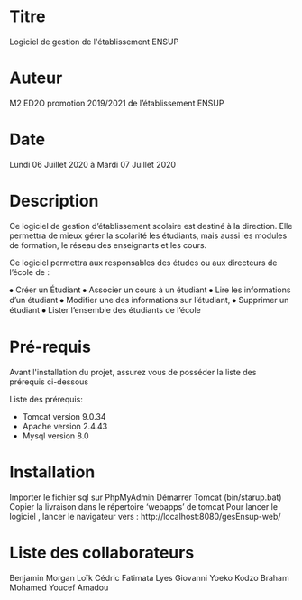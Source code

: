 # Titre

Logiciel de gestion de l'établissement ENSUP 

# Auteur

M2 ED2O promotion 2019/2021 de l’établissement ENSUP

# Date

Lundi 06 Juillet 2020 à Mardi 07 Juillet 2020

# Description

Ce logiciel de gestion d’établissement scolaire est destiné à la direction. Elle permettra de mieux gérer la scolarité les étudiants, mais aussi les modules de formation, le réseau des enseignants et les cours.

Ce logiciel permettra aux responsables des études ou aux directeurs de l’école de :

⦁	Créer un Étudiant
⦁	Associer un cours à un étudiant
⦁	Lire les informations d’un étudiant
⦁	Modifier une des informations sur l’étudiant, 
⦁	Supprimer un étudiant
⦁	Lister l’ensemble des étudiants de l’école








# Pré-requis

Avant l'installation du projet, assurez vous de posséder la liste des prérequis ci-dessous
 
Liste des prérequis:

- Tomcat version 9.0.34
- Apache version 2.4.43 
- Mysql version 8.0 

# Installation

Importer le fichier sql sur PhpMyAdmin
Démarrer Tomcat (bin/starup.bat)
Copier la livraison dans le répertoire ‘webapps’ de tomcat
Pour lancer le logiciel , lancer le navigateur vers :           http://localhost:8080/gesEnsup-web/

# Liste des collaborateurs

Benjamin
Morgan
Loïk
Cédric
Fatimata
Lyes
Giovanni
Yoeko
Kodzo
Braham
Mohamed
Youcef
Amadou





 



